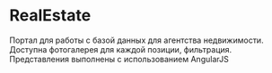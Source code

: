 # RealEstate
Портал для работы с базой данных для агентства недвижимости.
Доступна фотогалерея для каждой позиции, фильтрация.
Представления выполнены с использованием AngularJS